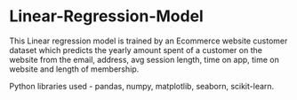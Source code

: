 # Linear-Regression-Model
This Linear regression model is trained by an Ecommerce website customer dataset which predicts the yearly amount spent of a customer on the website from the email, address, avg session length, time on app, time on website and length of membership.

Python libraries used - pandas, numpy, matplotlib, seaborn, scikit-learn.
